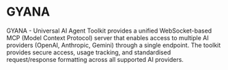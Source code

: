 # GYANA
GYANA - Universal AI Agent Toolkit provides a unified WebSocket-based MCP (Model Context Protocol) server that enables access to multiple AI providers (OpenAI, Anthropic, Gemini) through a single endpoint. The toolkit provides secure access, usage tracking, and standardised request/response formatting across all supported AI providers.
